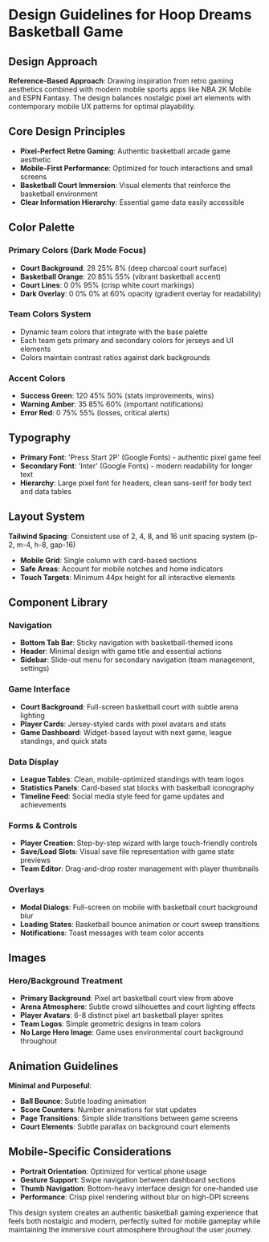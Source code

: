 # Design Guidelines for Hoop Dreams Basketball Game

## Design Approach
**Reference-Based Approach**: Drawing inspiration from retro gaming aesthetics combined with modern mobile sports apps like NBA 2K Mobile and ESPN Fantasy. The design balances nostalgic pixel art elements with contemporary mobile UX patterns for optimal playability.

## Core Design Principles
- **Pixel-Perfect Retro Gaming**: Authentic basketball arcade game aesthetic
- **Mobile-First Performance**: Optimized for touch interactions and small screens
- **Basketball Court Immersion**: Visual elements that reinforce the basketball environment
- **Clear Information Hierarchy**: Essential game data easily accessible

## Color Palette

### Primary Colors (Dark Mode Focus)
- **Court Background**: 28 25% 8% (deep charcoal court surface)
- **Basketball Orange**: 20 85% 55% (vibrant basketball accent)
- **Court Lines**: 0 0% 95% (crisp white court markings)
- **Dark Overlay**: 0 0% 0% at 60% opacity (gradient overlay for readability)

### Team Colors System
- Dynamic team colors that integrate with the base palette
- Each team gets primary and secondary colors for jerseys and UI elements
- Colors maintain contrast ratios against dark backgrounds

### Accent Colors
- **Success Green**: 120 45% 50% (stats improvements, wins)
- **Warning Amber**: 35 85% 60% (important notifications)
- **Error Red**: 0 75% 55% (losses, critical alerts)

## Typography
- **Primary Font**: 'Press Start 2P' (Google Fonts) - authentic pixel game feel
- **Secondary Font**: 'Inter' (Google Fonts) - modern readability for longer text
- **Hierarchy**: Large pixel font for headers, clean sans-serif for body text and data tables

## Layout System
**Tailwind Spacing**: Consistent use of 2, 4, 8, and 16 unit spacing system (p-2, m-4, h-8, gap-16)
- **Mobile Grid**: Single column with card-based sections
- **Safe Areas**: Account for mobile notches and home indicators
- **Touch Targets**: Minimum 44px height for all interactive elements

## Component Library

### Navigation
- **Bottom Tab Bar**: Sticky navigation with basketball-themed icons
- **Header**: Minimal design with game title and essential actions
- **Sidebar**: Slide-out menu for secondary navigation (team management, settings)

### Game Interface
- **Court Background**: Full-screen basketball court with subtle arena lighting
- **Player Cards**: Jersey-styled cards with pixel avatars and stats
- **Game Dashboard**: Widget-based layout with next game, league standings, and quick stats

### Data Display
- **League Tables**: Clean, mobile-optimized standings with team logos
- **Statistics Panels**: Card-based stat blocks with basketball iconography
- **Timeline Feed**: Social media style feed for game updates and achievements

### Forms & Controls
- **Player Creation**: Step-by-step wizard with large touch-friendly controls
- **Save/Load Slots**: Visual save file representation with game state previews
- **Team Editor**: Drag-and-drop roster management with player thumbnails

### Overlays
- **Modal Dialogs**: Full-screen on mobile with basketball court background blur
- **Loading States**: Basketball bounce animation or court sweep transitions
- **Notifications**: Toast messages with team color accents

## Images
### Hero/Background Treatment
- **Primary Background**: Pixel art basketball court view from above
- **Arena Atmosphere**: Subtle crowd silhouettes and court lighting effects
- **Player Avatars**: 6-8 distinct pixel art basketball player sprites
- **Team Logos**: Simple geometric designs in team colors
- **No Large Hero Image**: Game uses environmental court background throughout

## Animation Guidelines
**Minimal and Purposeful**:
- **Ball Bounce**: Subtle loading animation
- **Score Counters**: Number animations for stat updates  
- **Page Transitions**: Simple slide transitions between game screens
- **Court Elements**: Subtle parallax on background court elements

## Mobile-Specific Considerations
- **Portrait Orientation**: Optimized for vertical phone usage
- **Gesture Support**: Swipe navigation between dashboard sections
- **Thumb Navigation**: Bottom-heavy interface design for one-handed use
- **Performance**: Crisp pixel rendering without blur on high-DPI screens

This design system creates an authentic basketball gaming experience that feels both nostalgic and modern, perfectly suited for mobile gameplay while maintaining the immersive court atmosphere throughout the user journey.
